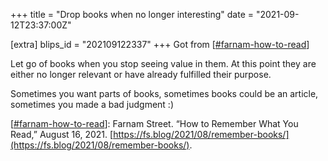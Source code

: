 +++
title = "Drop books when no longer interesting"
date = "2021-09-12T23:37:00Z"

[extra]
blips_id = "202109122337"
+++
Got from [[#farnam-how-to-read](/blips/tags/farnam-how-to-read)]

Let go of books when you stop seeing value in them. At this point they are either no longer relevant or have already fulfilled their purpose.

Sometimes you want parts of books, sometimes books could be an article, sometimes you made a bad judgment :)


[[#farnam-how-to-read](/blips/tags/farnam-how-to-read)]: Farnam Street. “How to Remember What You Read,” August 16, 2021. [https://fs.blog/2021/08/remember-books/](https://fs.blog/2021/08/remember-books/).
